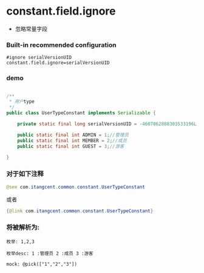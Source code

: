 # constant.field.ignore

- 忽略常量字段


### Built-in recommended configuration

```properties
#ignore serialVersionUID
constant.field.ignore=serialVersionUID
```

### demo

```java

/**
 * 用户type
 */
public class UserTypeConstant implements Serializable {

    private static final long serialVersionUID = -4607862808303533196L;

    public static final int ADMIN = 1;//管理员
    public static final int MEMBER = 2;//成员
    public static final int GUEST = 3;//游客

}
```

### 对于如下注释

```java
@see com.itangcent.common.constant.UserTypeConstant
```
或者
```java
{@link com.itangcent.common.constant.UserTypeConstant}
```

### 将被解析为:

```
枚举: 1,2,3

枚举desc: 1 :管理员 2 :成员 3 :游客

mock: @pick(["1","2","3"])
```